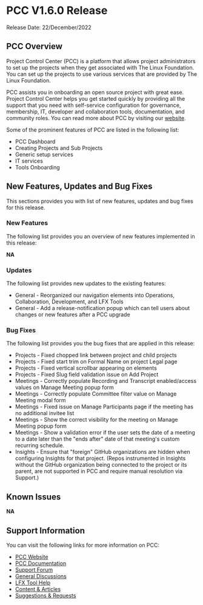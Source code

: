 # PCC V1.6.0 Release

Release Date: 22/December/2022

## PCC Overview

Project Control Center (PCC) is a platform that allows project administrators to set up the projects when they get associated with The Linux Foundation. You can set up the projects to use various services that are provided by The Linux Foundation.

PCC assists you in onboarding an open source project with great ease. Project Control Center helps you get started quickly by providing all the support that you need with self-service configuration for governance, membership, IT, developer and collaboration tools, documentation, and community roles. You can read more about PCC by visiting our [website](https://lfx.linuxfoundation.org/tools/project-control-center).

Some of the prominent features of PCC are listed in the following list:

* PCC Dashboard
* Creating Projects and Sub Projects
* Generic setup services
* IT services
* Tools Onboarding

## New Features, Updates and Bug Fixes

This sections provides you with list of new features, updates and bug fixes for this release.

### New Features

The following list provides you an overview of new features implemented in this release:

**NA**

### Updates

The following list provides new updates to the existing features:&#x20;

* General - Reorganized our navigation elements into Operations, Collaboration, Development, and LFX Tools
* General - Add a release-notification popup which can tell users about changes or new features after a PCC upgrade

### Bug Fixes

The following list provides you the bug fixes that are applied in this release:

* Projects - Fixed chopped link between project and child projects
* Projects - Fixed start trim on Formal Name on project Legal page
* Projects - Fixed vertical scrollbar appearing on elements
* Projects - Fixed Slug field validation issue on Add Project
* Meetings - Correctly populate Recording and Transcript enabled/access values on Manage Meeting popup form
* Meetings - Correctly populate Committee filter value on Manage Meeting modal form
* Meetings - Fixed issue on Manage Participants page if the meeting has no additional invitee list
* Meetings - Show the correct visibility for the meeting on Manage Meeting popup form
* Meetings - Show a validation error if the user sets the date of a meeting to a date later than the "ends after" date of that meeting's custom recurring schedule.
* Insights - Ensure that "foreign" GitHub organizations are hidden when configuring Insights for that project. (Repos instrumented in Insights without the GitHub organization being connected to the project or its parent, are not supported in PCC and require manual resolution via Support.)

## Known Issues <a href="#lfxprojectcontrolcenter-pcc-releasenotes-knownissues" id="lfxprojectcontrolcenter-pcc-releasenotes-knownissues"></a>

**NA**

## Support Information <a href="#lfxprojectcontrolcenter-pcc-releasenotes-supportinformation" id="lfxprojectcontrolcenter-pcc-releasenotes-supportinformation"></a>

You can visit the following links for more information on PCC:

* [PCC Website](https://lfx.linuxfoundation.org/tools/project-control-center)
* [PCC Documentation](https://docs.linuxfoundation.org/lfx/project-control-center-pre-release)
* [Support Forum](https://community.lfx.dev)
* [General Discussions](https://community.lfx.dev/c/lfx-general-discussion/72)
* [LFX Tool Help](https://community.lfx.dev/c/help/62)
* [Content & Articles](https://community.lfx.dev/c/content-articles/58)
* [Suggestions & Requests](https://community.lfx.dev/c/suggestion-box/70)
